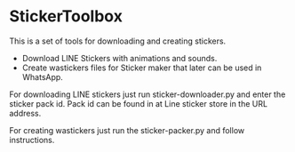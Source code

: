 # StickerToolbox
This is a set of tools for downloading and creating stickers.

* Download LINE Stickers with animations and sounds.
* Create wastickers files for Sticker maker that later can be used in WhatsApp.

For downloading LINE stickers just run sticker-downloader.py and enter the sticker pack id. Pack id can be found in at Line sticker store in the URL address.

For creating wastickers just run the sticker-packer.py and follow instructions.
